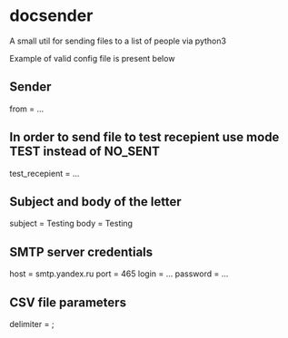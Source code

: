 # docsender
A small util for sending files to a list of people via python3


Example of valid config file is present below
## Sender 
from = ...

## In order to send file to test recepient use mode TEST instead of NO_SENT
test_recepient = ...

## Subject and body of the letter
subject = Testing
body = Testing

## SMTP server credentials
host = 	smtp.yandex.ru
port = 465
login = ...
password = ...

## CSV file parameters
delimiter = ;